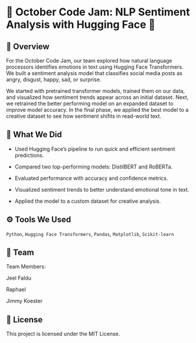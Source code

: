# 💬 October Code Jam: NLP Sentiment Analysis with Hugging Face 🤖

## 🧠 Overview

For the October Code Jam, our team explored how natural language processors identifies emotions in text using Hugging Face Transformers. We built a sentiment analysis model that classifies social media posts as angry, disgust, happy, sad, or surprise.

We started with pretrained transformer models, trained them on our data, and visualized how sentiment trends appear across an initial dataset. Next, we retrained the better performing model on an expanded dataset to improve model accuracy. In the final phase, we applied the best model to a creative dataset to see how sentiment shifits in read-world text. 

## 🎯 What We Did

- Used Hugging Face’s pipeline to run quick and efficient sentiment predictions.

- Compared two top-performing models: DistilBERT and RoBERTa.

- Evaluated performance with accuracy and confidence metrics.

- Visualized sentiment trends to better understand emotional tone in text.

- Applied the model to a custom dataset for creative analysis.

## ⚙️ Tools We Used

`Python`, `Hugging Face Transformers`, `Pandas`, `Matplotlib`, `Scikit-learn`

## 👥 Team

Team Members:

Jeel Faldu

Raphael 

Jimmy Koester

## 📜 License

This project is licensed under the MIT License.

